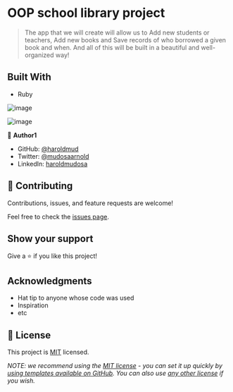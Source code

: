 # OOP school library project

> The app that we will create will allow us to Add new students or teachers, Add new books and Save records of who borrowed a given book and when. And all of this will be built in a beautiful and well-organized way!


## Built With

- Ruby



![image](https://user-images.githubusercontent.com/12745474/188107321-eb62b379-c397-487f-8376-a8ef848355b0.png)

![image](https://user-images.githubusercontent.com/12745474/188107489-54ddbe8e-b7ba-4132-b130-dd99d75c0877.png)



👤 **Author1**

- GitHub: [@haroldmud](https://github.com/haroldmud)
- Twitter: [@mudosaarnold](https://twitter.com/mudosaarnold)
- LinkedIn: [haroldmudosa](https://linkedin.com/in/haroldmusosa)

## 🤝 Contributing

Contributions, issues, and feature requests are welcome!

Feel free to check the [issues page](../../issues/).

## Show your support

Give a ⭐️ if you like this project!

## Acknowledgments

- Hat tip to anyone whose code was used
- Inspiration
- etc

## 📝 License

This project is [MIT](./LICENSE) licensed.

_NOTE: we recommend using the [MIT license](https://choosealicense.com/licenses/mit/) - you can set it up quickly by [using templates available on GitHub](https://docs.github.com/en/communities/setting-up-your-project-for-healthy-contributions/adding-a-license-to-a-repository). You can also use [any other license](https://choosealicense.com/licenses/) if you wish._
